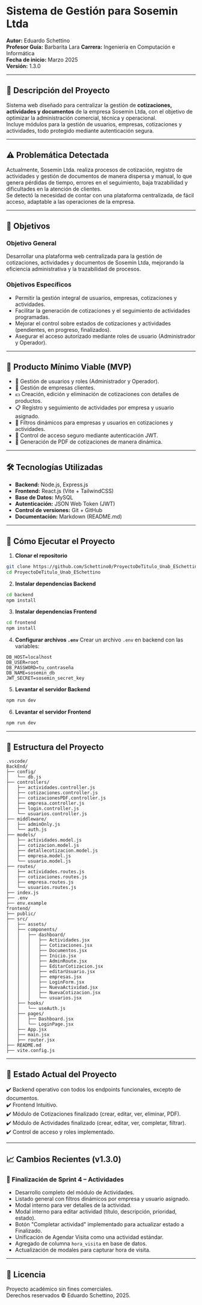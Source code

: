 
# Sistema de Gestión para Sosemin Ltda
**Autor:** Eduardo Schettino  
**Profesor Guía:** Barbarita Lara
**Carrera:** Ingeniería en Computación e Informática  
**Fecha de inicio:** Marzo 2025  
**Versión:** 1.3.0

---

## 📌 Descripción del Proyecto

Sistema web diseñado para centralizar la gestión de **cotizaciones, actividades y documentos** de la empresa Sosemin Ltda, con el objetivo de optimizar la administración comercial, técnica y operacional.  
Incluye módulos para la gestión de usuarios, empresas, cotizaciones y actividades, todo protegido mediante autenticación segura.

---

## ⚠️ Problemática Detectada

Actualmente, Sosemin Ltda. realiza procesos de cotización, registro de actividades y gestión de documentos de manera dispersa y manual, lo que genera pérdidas de tiempo, errores en el seguimiento, baja trazabilidad y dificultades en la atención de clientes.  
Se detectó la necesidad de contar con una plataforma centralizada, de fácil acceso, adaptable a las operaciones de la empresa.

---

## 🎯 Objetivos

### Objetivo General
Desarrollar una plataforma web centralizada para la gestión de cotizaciones, actividades y documentos de Sosemin Ltda, mejorando la eficiencia administrativa y la trazabilidad de procesos.

### Objetivos Específicos
- Permitir la gestión integral de usuarios, empresas, cotizaciones y actividades.
- Facilitar la generación de cotizaciones y el seguimiento de actividades programadas.
- Mejorar el control sobre estados de cotizaciones y actividades (pendientes, en progreso, finalizados).
- Asegurar el acceso autorizado mediante roles de usuario (Administrador y Operador).

---

## 🔧 Producto Mínimo Viable (MVP)

- 🧾 Gestión de usuarios y roles (Administrador y Operador).
- 🏢 Gestión de empresas clientes.
- 💵 Creación, edición y eliminación de cotizaciones con detalles de productos.
- 📋 Registro y seguimiento de actividades por empresa y usuario asignado.
- 🔎 Filtros dinámicos para empresas y usuarios en cotizaciones y actividades.
- 🔐 Control de acceso seguro mediante autenticación JWT.
- 📝 Generación de PDF de cotizaciones de manera dinámica.

---

## 🛠️ Tecnologías Utilizadas

- **Backend:** Node.js, Express.js
- **Frontend:** React.js (Vite + TailwindCSS)
- **Base de Datos:** MySQL
- **Autenticación:** JSON Web Token (JWT)
- **Control de versiones:** Git + GitHub
- **Documentación:** Markdown (README.md)

---

## 🚀 Cómo Ejecutar el Proyecto

1. **Clonar el repositorio**
```bash
git clone https://github.com/Schettino0/ProyectoDeTitulo_Unab_ESchettino.git
cd ProyectoDeTitulo_Unab_ESchettino
```

2. **Instalar dependencias Backend**
```bash
cd backend
npm install
```

3. **Instalar dependencias Frontend**
```bash
cd frontend
npm install
```

4. **Configurar archivos `.env`**
Crear un archivo `.env` en backend con las variables:
```
DB_HOST=localhost
DB_USER=root
DB_PASSWORD=tu_contraseña
DB_NAME=sosemin_db
JWT_SECRET=sosemin_secret_key
```

5. **Levantar el servidor Backend**
```bash
npm run dev
```

6. **Levantar el servidor Frontend**
```bash
npm run dev
```

---

## 📁 Estructura del Proyecto

```
.vscode/
BackEnd/
├── config/
│   └── db.js
├── controllers/
│   ├── actividades.controller.js
│   ├── cotizaciones.controller.js
│   ├── cotizacionesPDF.controller.js
│   ├── empresa.controller.js
│   ├── login.controller.js
│   └── usuarios.controller.js
├── middleware/
│   ├── adminOnly.js
│   └── auth.js
├── models/
│   ├── actividades.model.js
│   ├── cotizacion.model.js
│   ├── detallecotizacion.model.js
│   ├── empresa.model.js
│   └── usuario.model.js
├── routes/
│   ├── actividades.routes.js
│   ├── cotizaciones.routes.js
│   ├── empresa.routes.js
│   └── usuarios.routes.js
├── index.js
├── .env
├── env.example
frontend/
├── public/
├── src/
│   ├── assets/
│   ├── components/
│   │   ├── dashboard/
│   │   │   ├── Actividades.jsx
│   │   │   ├── Cotizaciones.jsx
│   │   │   ├── Documentos.jsx
│   │   │   ├── Inicio.jsx
│   │   │   ├── AdminRoute.jsx
│   │   │   ├── EditarCotizacion.jsx
│   │   │   ├── editarUsuario.jsx
│   │   │   ├── empresas.jsx
│   │   │   ├── LoginForm.jsx
│   │   │   ├── NuevaActividad.jsx
│   │   │   ├── NuevaCotizacion.jsx
│   │   │   └── usuarios.jsx
│   ├── hooks/
│   │   └── useAuth.js
│   ├── pages/
│   │   ├── Dashboard.jsx
│   │   └── LoginPage.jsx
│   ├── App.jsx
│   ├── main.jsx
│   ├── router.jsx
├── README.md
├── vite.config.js

```

---

## 🔄 Estado Actual del Proyecto

✔️ Backend operativo con todos los endpoints funcionales, excepto de documentos.  
✔️ Frontend Intuitivo.  
✔️ Módulo de Cotizaciones finalizado (crear, editar, ver, eliminar, PDF).  
✔️ Módulo de Actividades finalizado (crear, editar, ver, completar, filtrar).  
✔️ Control de acceso y roles implementado.  

---

## 📈 Cambios Recientes (v1.3.0)

### 🧩 Finalización de Sprint 4 – Actividades

- Desarrollo completo del módulo de Actividades.
- Listado general con filtros dinámicos por empresa y usuario asignado.
- Modal interno para ver detalles de la actividad.
- Modal interno para editar actividad (título, descripción, prioridad, estado).
- Botón "Completar actividad" implementado para actualizar estado a Finalizado.
- Unificación de Agendar Visita como una actividad estándar.
- Agregado de columna `hora_visita` en base de datos.
- Actualización de modales para capturar hora de visita.

---

## 📘 Licencia

Proyecto académico sin fines comerciales.  
Derechos reservados © Eduardo Schettino, 2025.
